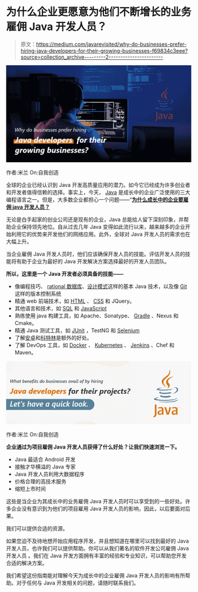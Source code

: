 # 为什么企业更愿意为他们不断增长的业务雇佣 Java 开发人员？

> 原文：<https://medium.com/javarevisited/why-do-businesses-prefer-hiring-java-developers-for-their-growing-businesses-f69834c3eee?source=collection_archive---------2----------------------->

[![](img/6c8991406d92feb2012cae9e496c8f74.png)](https://javarevisited.blogspot.com/2019/10/the-java-developer-roadmap.html)

作者:米兰 On:自我创造

全球的企业已经认识到 Java 开发高质量应用的潜力。如今它已经成为许多创业者和开发者值得信赖的选择。事实上，今天， [Java](/javarevisited/10-best-places-to-learn-java-online-for-free-ce5e713ab5b2) 是成长中的企业广泛使用的三大编程语言之一。但是，大多数企业都担心一个问题——“[**为什么成长中的企业要雇佣 java 开发人员？**](https://kodytechnolab.com/blog/why-you-should-hire-java-developers/)

无论是白手起家的创业公司还是现有的企业，Java 总能给人留下深刻印象，并帮助企业保持领先地位。自从过去几年 Java 变得如此流行以来，越来越多的企业开始利用它的优势来开发他们的网络应用。此外，全球对 Java 开发人员的需求也在大幅上升。

当企业雇佣 Java 开发人员时，他们应该确保开发人员的技能。评估开发人员的技能将有助于企业为最好的 Java 开发解决方案选择最好的开发人员团队。

**所以，这里是一个 Java 开发者必须具备的技能——**

*   像编程技巧、 [rational 数据库](/javarevisited/top-5-sql-and-database-courses-to-learn-online-48424533ac61)、[设计模式](/javarevisited/7-best-online-courses-to-learn-object-oriented-design-pattern-in-java-749b6399af59)这样的基本 Java 技术，以及像 [Git](/javarevisited/7-best-courses-to-master-git-and-github-for-programmers-d671859a68b2) 这样的版本控制系统
*   精通 web 前端技术，如 [HTML](/javarevisited/10-best-html-and-css-courses-for-beginners-in-2021-6757eec00032) 、 [CSS](/javarevisited/10-best-html-and-css-courses-for-beginners-in-2021-6757eec00032) 和 JQuery。
*   其他语言和技术，如 [SQL](/javarevisited/7-free-courses-to-learn-database-and-sql-for-programmers-and-data-scientist-e7ae19514ed2) 和 [JavaScript](/javarevisited/my-favorite-free-tutorials-and-courses-to-learn-javascript-8f4d0a71faf2)
*   熟练使用 java 构建工具，如 Apache、Sonatype、 [Gradle](/javarevisited/5-best-gradle-courses-and-books-to-learn-in-2021-93f49ce8ff8e) 、Nexus 和 Cmake。
*   精通 Java 测试工具，如 [JUnit](/javarevisited/top-10-courses-to-learn-eclipse-junit-and-mockito-for-java-developers-4de1e8d62b96) ，TestNG 和 [Selenium](/javarevisited/top-7-courses-to-learn-selenium-for-java-and-c-developers-to-learn-automation-testing-free-and-e91637cd9622?source=---------19------------------)
*   了解[安卓](/javarevisited/top-5-courses-to-learn-android-for-java-programmers-667e03d995b4)和[科特林](/javarevisited/top-5-courses-to-learn-kotlin-in-2020-dfc3fa7706d8)是额外的好处。
*   了解 DevOps 工具，如 [Docker](/javarevisited/5-best-docker-courses-for-java-and-spring-boot-developers-bbf01c5e6542) 、 [Kubernetes](/javarevisited/10-best-kubernetes-courses-for-developers-and-devops-engineers-94c35cd3a2fd) 、 [Jenkins](/javarevisited/7-best-courses-to-learn-jenkins-and-ci-cd-for-devops-engineers-and-software-developers-df2de8fe38f3) 、Chef 和 Maven。

![](img/da620e362958c6361144e1e1a449f66c.png)

作者:米兰 On:自我创造

**企业通过为项目雇佣 Java 开发人员获得了什么好处？让我们快速浏览一下。**

*   Java 最适合 Android 开发
*   接触才华横溢的 Java 专家
*   Java 开发人员利用大数据程序
*   价格合理的高技术服务
*   缩短上市时间

这些是当企业为其成长中的业务雇佣 Java 开发人员时可以享受到的一些好处。许多企业没有意识到为他们的项目雇用 Java 开发人员的影响，因此，以后要面对后果。

我们可以提供合适的资源。

如果您迫不及待地想开始应用程序开发，并且想知道在哪里可以找到最好的 Java 开发人员，也许我们可以提供帮助。你可以从我们著名的软件开发公司雇佣 Java 开发人员 。我们在 Java 开发方面拥有丰富的经验和专业知识，可以帮助您开发合适的解决方案。

我们希望这份指南能对理解今天为成长中的企业雇佣 Java 开发人员的影响有所帮助。对于任何与 Java 开发相关的问题，请随时联系我们。